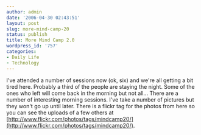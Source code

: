 ```yaml
---
author: admin
date: '2006-04-30 02:43:51'
layout: post
slug: more-mind-camp-20
status: publish
title: More Mind Camp 2.0
wordpress_id: '757'
categories:
- Daily Life
- Technology
---
```


I've attended a number of sessions now (ok, six) and we're all getting a
bit tired here. Probably a third of the people are staying the night.
Some of the ones who left will come back in the morning but not all...
There are a number of interesting morning sessions. I've take a number
of pictures but they won't go up until later. There is a flickr tag for
the photos from here so you can see the uploads of a few others at
[http://www.flickr.com/photos/tags/mindcamp20/](http://www.flickr.com/photos/tags/mindcamp20/).
